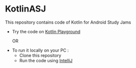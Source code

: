 # KotlinASJ
This repository contains code of Kotlin for Android Study Jams

<ul>
  <li> Try the code on <a href="https://play.kotlinlang.org/">Kotlin Playground</a>
    <p>OR</p>
  </li>
  <li> To run it locally on your PC :
    <ul>
      <!-- <li> Fork (Only, if you want to contribute) -->
      <li> Clone this repository
      <li> Run the code using <a href="https://www.jetbrains.com/idea/download/">IntelliJ</a>
    </ul>
  </li>
</ul>
